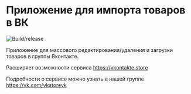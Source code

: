 # Приложение для импорта товаров в ВК

![Build/release](https://github.com/Vkontakte-Store/vk-desktop-app/workflows/Build/release/badge.svg)

Приложение для массового редактирования/удаления и загрузки товаров в группы Вконтакте.

Расширяет возможности сервиса https://vkontakte.store

Подробности о сервисе можно узнать в нашей группе https://vk.com/vkstorevk


